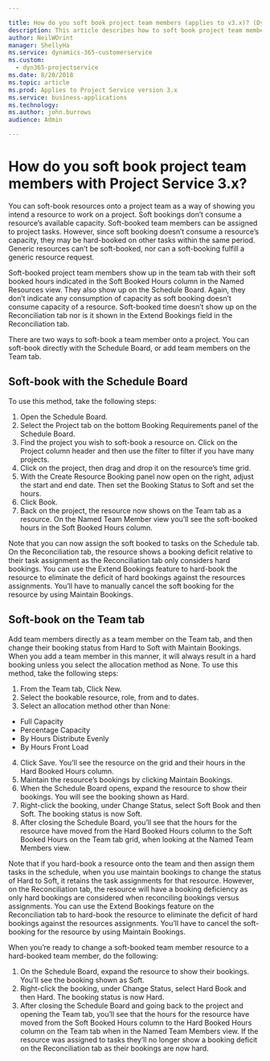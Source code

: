 ```yaml
---

title: How do you soft book project team members (applies to v3.x)? (Dynamics 365 for Project Service) | MicrosoftDocs
description: This article describes how to soft book project team members with Project Service.
author: NeilWOrint 
manager: ShellyHa
ms.service: dynamics-365-customerservice
ms.custom:
  - dyn365-projectservice
ms.date: 8/20/2018
ms.topic: article
ms.prod: Applies to Project Service version 3.x
ms.service: business-applications
ms.technology: 
ms.author: john.burrows
audience: Admin

---
```


# How do you soft book project team members with Project Service 3.x?

You can soft-book resources onto a project team as a way of showing you intend a resource to work on a project. Soft bookings don’t consume a resource’s available capacity. Soft-booked team members can be assigned to project tasks. However, since soft booking doesn’t consume a resource’s capacity, they may be hard-booked on other tasks within the same period. Generic resources can’t be soft-booked, nor can a soft-booking fulfill a generic resource request.

Soft-booked project team members show up in the team tab with their soft booked hours indicated in the Soft Booked Hours column in the Named Resources view. They also show up on the Schedule Board. Again, they don’t indicate any consumption of capacity as soft booking doesn’t consume capacity of a resource. Soft-booked time doesn’t show up on the Reconciliation tab nor is it shown in the Extend Bookings field in the Reconciliation tab. 

There are two ways to soft-book a team member onto a project. You can soft-book directly with the Schedule Board, or add team members on the Team tab. 

## Soft-book with the Schedule Board

To use this method, take the following steps:
1. Open the Schedule Board.
2. Select the Project tab on the bottom Booking Requirements panel of the Schedule Board.
3. Find the project you wish to soft-book a resource on. Click on the Project column header and then use the filter to filter if you have many projects.
4. Click on the project, then drag and drop it on the resource’s time grid.
5. With the Create Resource Booking panel now open on the right, adjust the start and end date. Then set the Booking Status to Soft and set the hours. 
6. Click Book.
7. Back on the project, the resource now shows on the Team tab as a resource. On the Named Team Member view you’ll see the soft-booked hours in the Soft Booked Hours column.

Note that you can now assign the soft booked to tasks on the Schedule tab. On the Reconciliation tab, the resource shows a booking deficit relative to their task assignment as the Reconciliation tab only considers hard bookings. You can use the Extend Bookings feature to hard-book the resource to eliminate the deficit of hard bookings against the resources assignments. You’ll have to manually cancel the soft booking for the resource by using Maintain Bookings.

## Soft-book on the Team tab

Add team members directly as a team member on the Team tab, and then change their booking status from Hard to Soft with Maintain Bookings. When you add a team member in this manner, it will always result in a hard booking unless you select the allocation method as None.
To use this method, take the following steps:

1. From the Team tab, Click New.
2. Select the bookable resource, role, from and to dates.
3. Select an allocation method other than None:
- Full Capacity
- Percentage Capacity
- By Hours Distribute Evenly
- By Hours Front Load
4. Click Save. You’ll see the resource on the grid and their hours in the Hard Booked Hours column.
5. Maintain the resource’s bookings by clicking Maintain Bookings.
6. When the Schedule Board opens, expand the resource to show their bookings. You will see the booking shown as Hard.
7. Right-click the booking, under Change Status, select Soft Book and then Soft. The booking status is now Soft.
8. After closing the Schedule Board, you’ll see that the hours for the resource have moved from the Hard Booked Hours column to the Soft Booked Hours on the Team tab grid, when looking at the Named Team Members view.

Note that if you hard-book a resource onto the team and then assign them tasks in the schedule, when you use maintain bookings to change the status of Hard to Soft, it retains the task assignments for that resource. However, on the Reconciliation tab, the resource will have a booking deficiency as only hard bookings are considered when reconciling bookings versus assignments. You can use the Extend Bookings feature on the Reconciliation tab to hard-book the resource to eliminate the deficit of hard bookings against the resources assignments. You’ll have to cancel the soft-booking for the resource by using Maintain Bookings.

When you’re ready to change a soft-booked team member resource to a hard-booked team member, do the following:

1. On the Schedule Board, expand the resource to show their bookings. You’ll see the booking shown as Soft.
2. Right-click the booking, under Change Status, select Hard Book and then Hard. The booking status is now Hard.
3. After closing the Schedule Board and going back to the project and opening the Team tab, you’ll see that the hours for the resource have moved from the Soft Booked Hours column to the Hard Booked Hours column on the Team tab when in the Named Team Members view. If the resource was assigned to tasks they’ll no longer show a booking deficit on the Reconciliation tab as their bookings are now hard.

